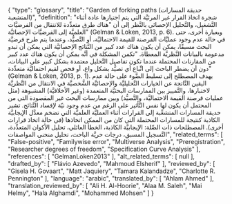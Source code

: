 {
    "type": "glossary",
    "title": "Garden of forking paths (حديقة المسارات المتشعبة)",
    "definition": "شجرة اتخاذ القرار غير المرئيَّة التي يتم اجتيازها عادة أثناء التَّشغيل، والتَّحليل الإحصائي بالنَّظر إلى أن \"هناك طرق متعدِّدة للانتقال من الفرضيَّات العلميَّة إلى الفرضيَّات الإحصائيَّة\" (Gelman & Loken, 2013, p. 6). وبعبارة أخرى، حتى في حالة عدم وجود عمليَّات القرصنة للقيمة الاحتماليَّة، أو التَّصيُّد، وعندما يتم طرح فرضيَّة البحث مسبقًا، يمكن أن يكون هناك عدد كبير من النَّتائج الإحصائيَّة التي يمكن أن تبدو مدعومة بالبيانات النَّظريَّة المعطاة. \"تكمن المشكلة في أنَّه يمكن أن يكون هناك عدد كبير من المقارنات المحتملة عندما تكون تفاصيل التَّحليل معتمدة بشكل كبير على البيانات، دون أن يضطر الباحث إلى اتِّباع أي تصيُّد بشكل واع، أو فحص لقيم احتماليَّة متعدِّدة\" (Gelman & Loken, 2013, p. 1). يهدف المصطلح إلى تسليط الضَّوء على حالة عدم اليقين النَّاتجة عن الخيارات التَّحليليَّة والإحصائيَّة الشَّخصيَّة في الانتقال من النَّظريَّة لاختبارها، والتَّمييز بين الممارسات البحثيَّة المتعمدة (وغير الأخلاقيَّة) المشبوهة (مثل عمليات قرصنة القيمة الاحتماليَّة، والتَّصيُّد) وبين ممارسات البحث غير المقصودة التي من المحتمل أن يكون لها نفس التَّأثير على الرغم من عدم وجود نيّة لإفساد النَّتائج. تشير حديقة المسارات المتشعِّبة إلى القرارات أثناء العمليَّة العلميَّة التي تضخم معدَّل الإيجابيَّة الكاذبة كنتيجة للمسارات المحتملة التي كان من الممكن اتخاذها (في حالة اتخاذ قرارات أخرى). المصطلحات ذات الصِّلة: الإيجابيَّة الكاذبة، الخطأ العائلي، تحليل الأكوان المتعدِّدة، التَّسجيل المسبق، درجات حريَّة الباحث، تحليل منحنى المواصفات",
    "related_terms": [
        "False-positive",
        "Familywise error",
        "Multiverse Analysis",
        "Preregistration",
        "Researcher degrees of freedom",
        "Specification Curve Analysis"
    ],
    "references": [
        "GelmanLoken2013"
    ],
    "alt_related_terms": [
        null
    ],
    "drafted_by": [
        "Flávio Azevedo",
        "Mahmoud Elsherif"
    ],
    "reviewed_by": [
        "Gisela H. Govaart",
        "Matt Jaquiery",
        "Tamara Kalandadze",
        "Charlotte R. Pennington"
    ],
    "language": "arabic",
    "translated_by": [
        "Ahlam Ahmed"
    ],
    "translation_reviewed_by": [
        "Ali H. Al-Hoorie",
        "Alaa M. Saleh",
        "Mai Helmy",
        "Hala Alghamdi",
        "Mohammed Mohsen"
    ]
}